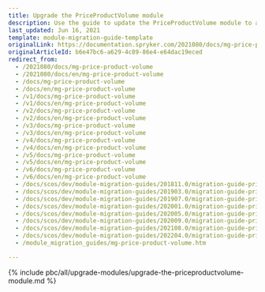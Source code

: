 ```yaml
---
title: Upgrade the PriceProductVolume module
description: Use the guide to update the PriceProductVolume module to a newer version.
last_updated: Jun 16, 2021
template: module-migration-guide-template
originalLink: https://documentation.spryker.com/2021080/docs/mg-price-product-volume
originalArticleId: b6e47bc6-a629-4c89-86e4-e64dac19eced
redirect_from:
  - /2021080/docs/mg-price-product-volume
  - /2021080/docs/en/mg-price-product-volume
  - /docs/mg-price-product-volume
  - /docs/en/mg-price-product-volume
  - /v1/docs/mg-price-product-volume
  - /v1/docs/en/mg-price-product-volume
  - /v2/docs/mg-price-product-volume
  - /v2/docs/en/mg-price-product-volume
  - /v3/docs/mg-price-product-volume
  - /v3/docs/en/mg-price-product-volume
  - /v4/docs/mg-price-product-volume
  - /v4/docs/en/mg-price-product-volume
  - /v5/docs/mg-price-product-volume
  - /v5/docs/en/mg-price-product-volume
  - /v6/docs/mg-price-product-volume
  - /v6/docs/en/mg-price-product-volume
  - /docs/scos/dev/module-migration-guides/201811.0/migration-guide-priceproductvolume.html
  - /docs/scos/dev/module-migration-guides/201903.0/migration-guide-priceproductvolume.html
  - /docs/scos/dev/module-migration-guides/201907.0/migration-guide-priceproductvolume.html
  - /docs/scos/dev/module-migration-guides/202001.0/migration-guide-priceproductvolume.html
  - /docs/scos/dev/module-migration-guides/202005.0/migration-guide-priceproductvolume.html
  - /docs/scos/dev/module-migration-guides/202009.0/migration-guide-priceproductvolume.html
  - /docs/scos/dev/module-migration-guides/202108.0/migration-guide-priceproductvolume.html
  - /docs/scos/dev/module-migration-guides/202204.0/migration-guide-priceproductvolume.html
  - /module_migration_guides/mg-price-product-volume.htm

---
```


{% include pbc/all/upgrade-modules/upgrade-the-priceproductvolume-module.md %} <!-- To edit, see /_includes/pbc/all/upgrade-modules/upgrade-the-priceproductvolume-module.md -->
